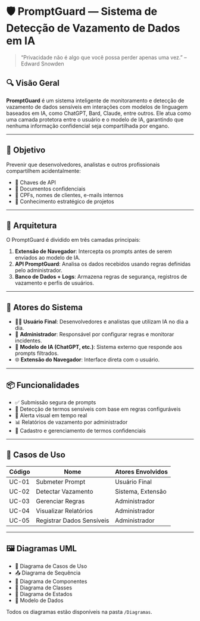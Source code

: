 # 🛡️ PromptGuard — Sistema de Detecção de Vazamento de Dados em IA

> “Privacidade não é algo que você possa perder apenas uma vez.” – Edward Snowden

## 🔍 Visão Geral

**PromptGuard** é um sistema inteligente de monitoramento e detecção de vazamento de dados sensíveis em interações com modelos de linguagem baseados em IA, como ChatGPT, Bard, Claude, entre outros. Ele atua como uma camada protetora entre o usuário e o modelo de IA, garantindo que nenhuma informação confidencial seja compartilhada por engano.

---

## 🎯 Objetivo

Prevenir que desenvolvedores, analistas e outros profissionais compartilhem acidentalmente:
- 🔑 Chaves de API
- 📄 Documentos confidenciais
- 📇 CPFs, nomes de clientes, e-mails internos
- 🧠 Conhecimento estratégico de projetos

---

## 🧱 Arquitetura

O PromptGuard é dividido em três camadas principais:

1. **Extensão de Navegador**: Intercepta os prompts antes de serem enviados ao modelo de IA.
2. **API PromptGuard**: Analisa os dados recebidos usando regras definidas pelo administrador.
3. **Banco de Dados + Logs**: Armazena regras de segurança, registros de vazamento e perfis de usuários.

---

## 👤 Atores do Sistema

- 👩‍💻 **Usuário Final**: Desenvolvedores e analistas que utilizam IA no dia a dia.
- 🔐 **Administrador**: Responsável por configurar regras e monitorar incidentes.
- 🤖 **Modelo de IA (ChatGPT, etc.)**: Sistema externo que responde aos prompts filtrados.
- 🌐 **Extensão do Navegador**: Interface direta com o usuário.

---

## 📦 Funcionalidades

- ✅ Submissão segura de prompts
- 🧠 Detecção de termos sensíveis com base em regras configuráveis
- 🔔 Alerta visual em tempo real
- 📊 Relatórios de vazamento por administrador
- 🔧 Cadastro e gerenciamento de termos confidenciais

---

## 🧪 Casos de Uso

| Código  | Nome                         | Atores Envolvidos         |
|---------|------------------------------|---------------------------|
| UC-01   | Submeter Prompt              | Usuário Final             |
| UC-02   | Detectar Vazamento           | Sistema, Extensão         |
| UC-03   | Gerenciar Regras             | Administrador             |
| UC-04   | Visualizar Relatórios        | Administrador             |
| UC-05   | Registrar Dados Sensíveis    | Administrador             |

---

## 🖼️ Diagramas UML

- 🔷 Diagrama de Casos de Uso
- 📤 Diagrama de Sequência
- 🧩 Diagrama de Componentes
- 🧱 Diagrama de Classes
- 🔄 Diagrama de Estados
- 💾 Modelo de Dados

Todos os diagramas estão disponíveis na pasta `/Diagramas`.
